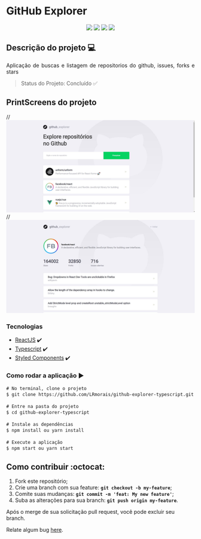 # GitHub Explorer

<p align="center">
    <img src="https://img.shields.io/static/v1?label=Javascript&message=language&color=yellow&style=for-the-badge&logo=javascript" style="display: inline;"/>
    <img src="https://img.shields.io/static/v1?label=ReactJS&message=framework&color=blue&style=for-the-badge&logo=react" style="display: inline;"/>
    <img src="https://img.shields.io/static/v1?label=Material-UI&message=framework&color=orange&style=for-the-badge&logo=material-ui" style="display: inline;"/>
    <img src="https://img.shields.io/static/v1?label=Youtube&message=clone&color=blue&style=for-the-badge&logo=youtube" style="display: inline;"/>
</p>

##  Descrição do projeto 💻
<p align="justify"> Aplicação de buscas e listagem de repositorios do github, issues, forks e stars </p>

> Status do Projeto: Concluído ✅

## PrintScreens do projeto

//![Dark Theme](https://github.com/LRmorais/github-explorer-typescript/blob/main/public/printscreens/dashboard.JPG?raw=true)
//![Light Theme](https://github.com/LRmorais/github-explorer-typescript/blob/main/public/printscreens/repository.JPG?raw=true)

### Tecnologias
- [ReactJS](https://pt-br.reactjs.org/) :heavy_check_mark:
- [Typescript](https://www.typescriptlang.org/) :heavy_check_mark:
- [Styled Components](https://styled-components.com/) :heavy_check_mark:


### Como rodar a aplicação :arrow_forward:
```
# No terminal, clone o projeto
$ git clone https://github.com/LRmorais/github-explorer-typescript.git

# Entre na pasta do projeto
$ cd github-explorer-typescript

# Instale as dependências
$ npm install ou yarn install

# Execute a aplicação
$ npm start ou yarn start
```
##  Como contribuir :octocat:
1. Fork este repositório;
2. Crie uma branch com sua feature: **`git checkout -b my-feature`**;
3. Comite suas mudanças: **`git commit -m 'feat: My new feature'`**;
4. Suba as alterações para sua branch: **`git push origin my-feature`**.

Após o merge de sua solicitação pull request, você pode excluir seu branch.

Relate algum bug [here](https://github.com/LRmorais/github-explorer-typescript/issuess).

